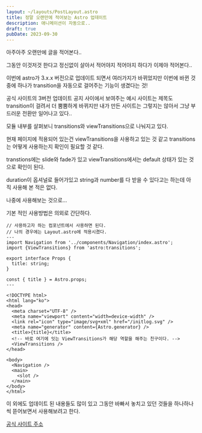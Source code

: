 ```yaml
---
layout: ~/layouts/PostLayout.astro
title: 정말 오랜만에 적어보는 Astro 업데이트 
description: 애니메이션이 자동으로..
draft: true
pubDate: 2023-09-30
---
```


아주아주 오랜만에 글을 적어본다..

그동안 이것저것 한다고 정신없이 살아서 적어야지 적어야지 하다가 이제야 적어본다..

이번에 astro가 3.x.x 버전으로 업데이트 되면서 여러가지가 바뀌었지만 이번에 바뀐 것 중에 하나가 transition을 자동으로 걸어주는 기능이 생겼다는 것!

공식 사이트의 3버전 업데이트 공지 사이에서 보여주는 예시 사이트는 제목도 transition이 걸려서 더 뿜뿜하게 바뀌지만 내가 만든 사이트는 그렇지는 않아서 그냥 부드러운 전환만 일어나고 있다..

모듈 내부를 살펴보니 transitions와 viewTransitions으로 나눠지고 있다.

현재 페이지에 적용되어 있는건 viewTransitions을 사용하고 있는 것 같고 transitions는 어떻게 사용하는지 확인이 필요할 것 같다.

transtions에는 slide와 fade가 있고 viewTransitions에서는 default 상태가 있는 것으로 확인이 된다.

duration이 옵셔널로 들어가있고 string과 number를 다 받을 수 있다고는 하는데 아직 사용해 본 적은 없다.

나중에 사용해보는 것으로...


기본 적인 사용방법은 의외로 간단하다.

```astro
// 사용하고자 하는 컴포넌트에서 사용하면 된다.
// 나의 경우에는 Layout.astro에 적용시켰다.
---
import Navigation from '../components/Navigation/index.astro';
import {ViewTransitions} from 'astro:transitions';

export interface Props {
  title: string;
}

const { title } = Astro.props;
---
  
<!DOCTYPE html>
<html lang="ko">
<head>
  <meta charset="UTF-8" />
  <meta name="viewport" content="width=device-width" />
  <link rel="icon" type="image/svg+xml" href="/initlog.svg" />
  <meta name="generator" content={Astro.generator} />
  <title>{title}</title>
  <!-- 바로 여기에 잇는 ViewTransitions가 해당 역할을 해주는 친구이다. -->
  <ViewTransitions />
</head>

<body>
  <Navigation />
  <main>
    <slot />
  </main>
</body>
</html>
```
이 외에도 업데이트 된 내용들도 많이 있고 그동안 바빠서 놓치고 있던 것들을 하나하나씩 뜯어보면서 사용해보려고 한다.

[공식 사이트 주소](https://docs.astro.build/ko/guides/view-transitions/)

